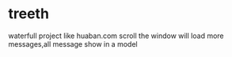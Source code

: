 # treeth
waterfull project like huaban.com
scroll the window will load more messages,all message show in a model
